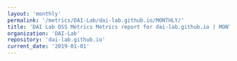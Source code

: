 ```yaml
---
layout: 'monthly'
permalink: '/metrics/DAI-Lab/dai-lab.github.io/MONTHLY/'
title: 'DAI Lab OSS Metrics Metrics report for dai-lab.github.io | MONTHLY-REPORT-2019-01-01'
organization: 'DAI-Lab'
repository: 'dai-lab.github.io'
current_date: '2019-01-01'
---
```

